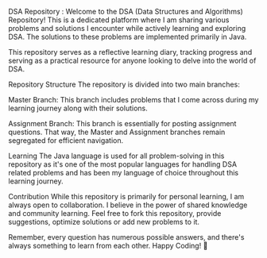 DSA Repository : Welcome to the DSA (Data Structures and Algorithms) Repository! This is a dedicated platform where I am sharing various problems and solutions I encounter while actively learning and exploring DSA. The solutions to these problems are implemented primarily in Java.

This repository serves as a reflective learning diary, tracking progress and serving as a practical resource for anyone looking to delve into the world of DSA.

Repository Structure The repository is divided into two main branches:

Master Branch: This branch includes problems that I come across during my learning journey along with their solutions.

Assignment Branch: This branch is essentially for posting assignment questions. That way, the Master and Assignment branches remain segregated for efficient navigation.

Learning The Java language is used for all problem-solving in this repository as it's one of the most popular languages for handling DSA related problems and has been my language of choice throughout this learning journey.

Contribution While this repository is primarily for personal learning, I am always open to collaboration. I believe in the power of shared knowledge and community learning. Feel free to fork this repository, provide suggestions, optimize solutions or add new problems to it.

Remember, every question has numerous possible answers, and there's always something to learn from each other. Happy Coding! 🚀
